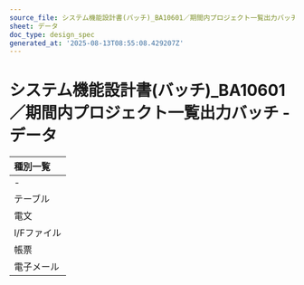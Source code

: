 ```yaml
---
source_file: システム機能設計書(バッチ)_BA10601／期間内プロジェクト一覧出力バッチ.xlsx
sheet: データ
doc_type: design_spec
generated_at: '2025-08-13T08:55:08.429207Z'
---
```


# システム機能設計書(バッチ)_BA10601／期間内プロジェクト一覧出力バッチ - データ

|  種別一覧   |
|:--------|
| -       |
| テーブル    |
| 電文      |
| I/Fファイル |
| 帳票      |
| 電子メール   |
